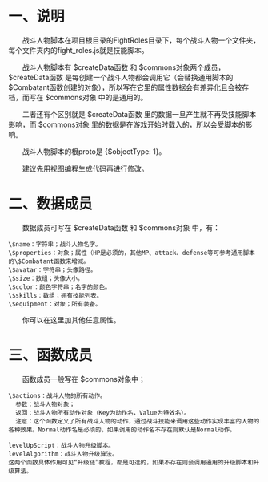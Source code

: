 # 一、说明

&emsp;&emsp;战斗人物脚本在项目根目录的FightRoles目录下，每个战斗人物一个文件夹，每个文件夹内的fight_roles.js就是技能脚本。

&emsp;&emsp;战斗人物脚本有 \$createData函数 和 \$commons对象两个成员，\$createData函数 是每创建一个战斗人物都会调用它（会替换通用脚本的\$Combatant函数创建的对象），所以写在它里的属性数据会有差异化且会被存档，而写在 \$commons对象 中的是通用的。

&emsp;&emsp;二者还有个区别就是 \$createData函数 里的数据一旦产生就不再受技能脚本影响，而 \$commons对象 里的数据是在游戏开始时载入的，所以会受脚本的影响。

&emsp;&emsp;战斗人物脚本的根proto是 {\$objectType: 1}。

&emsp;&emsp;建议先用视图编程生成代码再进行修改。

# 二、数据成员

&emsp;&emsp;数据成员可写在 \$createData函数 和 \$commons对象 中，有：

```
\$name：字符串；战斗人物名字。
\$properties：对象；属性（HP是必须的，其他MP、attack、defense等可参考通用脚本的\$Combatant函数来增减。
\$avatar：字符串；头像路径。
\$size：数组；头像大小。
\$color：颜色字符串；名字的颜色。
\$skills：数组；拥有技能列表。
\$equipment：对象；所有装备。
```

&emsp;&emsp;你可以在这里加其他任意属性。

# 三、函数成员

&emsp;&emsp;函数成员一般写在 \$commons对象中；

```
\$actions：战斗人物的所有动作。
  参数：战斗人物对象；
  返回：战斗人物所有动作对象（Key为动作名，Value为特效名）。
  注意：这个函数定义了所有战斗人物的动作，通过战斗技能来调用这些动作实现丰富的人物的各种效果。Normal动作名是必须的，如果调用的动作名不存在则默认是Normal动作。

levelUpScript：战斗人物升级脚本。
levelAlgorithm：战斗人物升级算法。
这两个函数具体作用可见“升级链”教程，都是可选的，如果不存在则会调用通用的升级脚本和升级算法。

```
